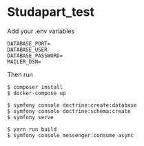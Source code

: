 # Studapart_test

Add your .env variables


```
DATABASE_PORT=
DATABASE_USER
DATABASE_PASSWORD=
MAILER_DSN=
```

Then run

```
$ composer install
$ docker-compose up
```


```
$ symfony console doctrine:create:database
$ symfony console doctrine:schema:create
$ symfony serve
```

```
$ yarn run build
$ symfony console messenger:consume async
```


